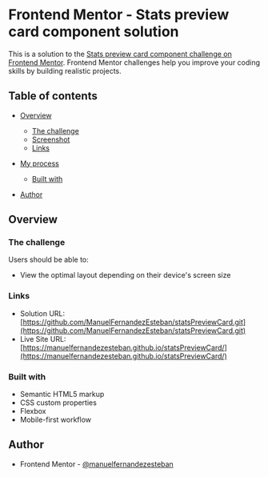 # Frontend Mentor - Stats preview card component solution

This is a solution to the [Stats preview card component challenge on Frontend Mentor](https://www.frontendmentor.io/challenges/stats-preview-card-component-8JqbgoU62). Frontend Mentor challenges help you improve your coding skills by building realistic projects. 

## Table of contents

- [Overview](#overview)
  - [The challenge](#the-challenge)
  - [Screenshot](#screenshot)
  - [Links](#links)
- [My process](#my-process)
  - [Built with](#built-with)

- [Author](#author)


## Overview

### The challenge

Users should be able to:

- View the optimal layout depending on their device's screen size

### Links

- Solution URL: [https://github.com/ManuelFernandezEsteban/statsPreviewCard.git](https://github.com/ManuelFernandezEsteban/statsPreviewCard.git)
- Live Site URL: [https://manuelfernandezesteban.github.io/statsPreviewCard/](https://manuelfernandezesteban.github.io/statsPreviewCard/)

### Built with

- Semantic HTML5 markup
- CSS custom properties
- Flexbox
- Mobile-first workflow

## Author

- Frontend Mentor - [@manuelfernandezesteban](https://www.frontendmentor.io/profile/manuelfernandezesteban)

